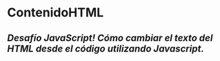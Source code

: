 # ContenidoHTML

## **_Desafío JavaScript! Cómo cambiar el texto del HTML desde el código utilizando Javascript._**
